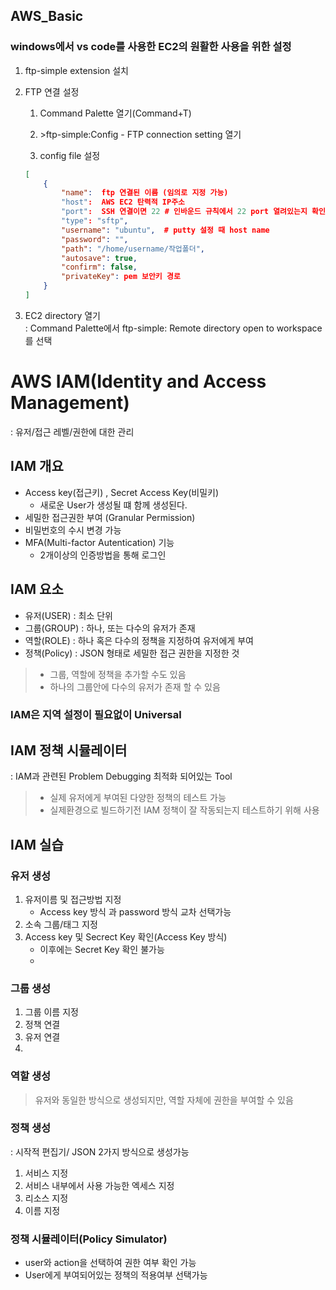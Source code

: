 AWS_Basic
-----

### windows에서 vs code를 사용한 EC2의 원활한 사용을 위한 설정
1. ftp-simple extension 설치

2. FTP 연결 설정
    1. Command Palette 열기(Command+T)

    2. \>ftp-simple:Config - FTP connection setting 열기

    3. config file 설정

    ``` json
    [
        {
            "name":  ftp 연결된 이름 (임의로 지정 가능)
            "host":  AWS EC2 탄력적 IP주소
            "port":  SSH 연결이면 22 # 인바운드 규칙에서 22 port 열려있는지 확인
            "type": "sftp",
            "username": "ubuntu",  # putty 설정 때 host name
            "password": "",
            "path": "/home/username/작업폴더",
            "autosave": true,
            "confirm": false,
            "privateKey": pem 보안키 경로
        }
    ]
    ```
3. EC2 directory 열기<br>
 : Command Palette에서 ftp-simple: Remote directory open to workspace를 선택


# AWS IAM(Identity and Access Management)
: 유저/접근 레벨/권한에 대한 관리

## IAM 개요
+ Access key(접근키) , Secret Access Key(비밀키)
  + 새로운 User가 생성될 떄 함께 생성된다.
+ 세밀한 접근권한 부여 (Granular Permission)
+ 비밀번호의 수시 변경 가능
+ MFA(Multi-factor Autentication) 기능
  + 2개이상의 인증방법을 통해 로그인

## IAM 요소  
+ 유저(USER) : 최소 단위
+ 그룹(GROUP) : 하나, 또는 다수의 유저가 존재
+ 역할(ROLE) : 하나 혹은 다수의 정책을 지정하여 유저에게 부여
+ 정책(Policy) : JSON 형태로 세밀한 접근 권한을 지정한 것 
> + 그룹, 역할에 정책을 추가할 수도 있음
> + 하나의 그룹안에 다수의 유저가 존재 할 수 있음

### IAM은 지역 설정이 필요없이 Universal

## IAM 정책 시뮬레이터
: IAM과 관련된 Problem Debugging 최적화 되어있는 Tool<br>
> + 실제 유저에게 부여된 다양한 정책의 테스트 가능
> + 실제환경으로 빌드하기전 IAM 정책이 잘 작동되는지 테스트하기 위해 사용

## IAM 실습

### 유저 생성
1. 유저이름 및 접근방법 지정
   + Access key 방식 과 password 방식 교차 선택가능
2. 소속 그룹/태그 지정
3. Access key 및 Secrect Key 확인(Access Key 방식)
   + 이후에는 Secret Key 확인 불가능
   + 
### 그룹 생성
1. 그룹 이름 지정
2. 정책 연결
3. 유저 연결
4. 
### 역할 생성
> 유저와 동일한 방식으로 생성되지만, 역할 자체에 권한을 부여할 수 있음

### 정책 생성
: 시작적 편집기/ JSON 2가지 방식으로 생성가능
1. 서비스 지정
2. 서비스 내부에서 사용 가능한 엑세스 지정
3. 리소스 지정
4. 이름 지정

### 정책 시뮬레이터(Policy Simulator)
+ user와 action을 선택하여 권한 여부 확인 가능
+ User에게 부여되어있는 정책의 적용여부 선택가능